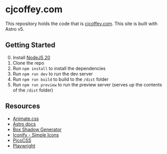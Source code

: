 # cjcoffey.com

This repository holds the code that is [cjcoffey.com](https://cjcoffey.com). This site is built with Astro v5.

## Getting Started

0. Install [NodeJS 20](https://nodejs.org/en/download/package-manager)
1. Clone the repo
2. Run `npm install` to install the dependencies
3. Run `npm run dev` to run the dev server
4. Run `npm run build` to build to the `/dist` folder
5. Run `npm run preview` to run the preview server (serves up the contents of the `/dist` folder)

## Resources

- [Animate.css](https://github.com/animate-css/animate.css/tree/main)
- [Astro docs](https://docs.astro.build/en/getting-started/)
- [Box Shadow Generator](https://web-toolbox.dev/en/tools/box-shadow-generator)
- [Iconify - Simple Icons](https://icon-sets.iconify.design/simple-icons/)
- [PicoCSS](https://picocss.com/)
- [Playwright](https://playwright.dev/docs/intro)
